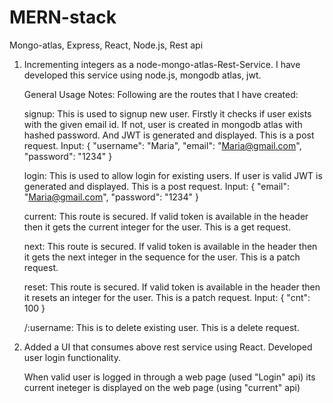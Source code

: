 # MERN-stack
Mongo-atlas, Express, React, Node.js, Rest api

1) Incrementing integers as a node-mongo-atlas-Rest-Service. I have developed this service using node.js, mongodb atlas, jwt. 

    General Usage Notes: Following are the routes that I have created:

    signup: This is used to signup new user. Firstly it checks if user exists with the given email id. If not, user is created in mongodb     atlas with hashed password. And JWT is generated and displayed. This is a post request. 
    Input: { "username": "Maria", "email": "Maria@gmail.com", "password": "1234" }

    login: This is used to allow login for existing users. If user is valid JWT is generated and displayed. This is a post request. 
    Input: { "email": "Maria@gmail.com", "password": "1234" }

    current: This route is secured. If valid token is available in the header then it gets the current integer for the user. This is a get     request.

    next: This route is secured. If valid token is available in the header then it gets the next integer in the sequence for the user.         This is a patch request.

    reset: This route is secured. If valid token is available in the header then it resets an integer for the user. This is a patch           request.
    Input: { "cnt": 100 }

    /:username: This is to delete existing user. This is a delete request. 

2) Added a UI that consumes above rest service using React. Developed user login functionality.

	 When valid user is logged in through a web page (used "Login" api) its current ineteger is displayed on the web page (using "current"    api)
